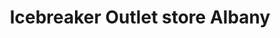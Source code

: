 ---
title: "Icebreaker Outlet store Albany"
url: /auckland/icebreaker-outlet-store-albany/
shop: Kleidung
---